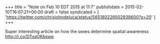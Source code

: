 +++
title = "Note on Feb 10 EDT 2015 at 11:7"
publishdate = 2015-02-10T16:07:21+00:00
draft = false
syndicated = [ 'https://twitter.com/chrisjohndeluca/status/565180226502938600?s=20' ]
+++

Super interesting article on how the sexes determine spatial awareness http://t.co/DTxaOKbswp
